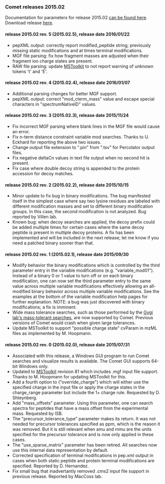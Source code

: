 ### Comet releases 2015.02

Documentation for parameters for release 2015.02 [can be found
here](http://comet-ms.sourceforge.net/parameters/parameters_201502/).
Download release [here](https://sourceforge.net/projects/comet-ms/files/).

#### release 2015.02 rev. 5 (2015.02.5), release date 2016/01/22
- pepXML output: correctly report modified_peptide string; previously missing
static modifications and at times terminal modifications.
- MGF file parsing: fix how fragment masses are adjusted when their fragment
ion charge states are present.
- RAW file parsing: update [MSToolkit](https://github.com/mhoopmann/mstoolkit)
to not report warning of unknown tokens 't' and 'E'.

#### release 2015.02 rev. 4 (2015.02.4), release date 2016/01/07
- Additional parsing changes for better MGF support.
- pepXML output: correct "mod_cterm_mass" value and escape special characters
in "spectrumNativeID" values.

#### release 2015.02 rev. 3 (2015.02.3), release date 2015/11/24
- Fix incorrect MGF parsing where blank lines in the MGF file would cause an
error.
- Fix n-term distance constraint variable mod searches. Thanks to U. Eckhard
for reporting the above two issues.
- Change output file extension to ".pin" from ".tsv" for Percolator output
files.
- Fix negative deltaCn values in text file output when no second hit is
present.
- Fix case where double decoy string is appended to the protein accession for
decoy matches.

#### release 2015.02 rev. 2 (2015.02.2), release date 2015/10/15
- Minor update to fix bug in binary modifications. The bug manifested itself in
the simplest case where say two lysine residues are labeled with different
modification masses and set to different binary modification groups. In this
case, the second modification is not analyzed. Bug reported by Villen lab.
- Known bug: when decoy searches are applied, the decoy prefix could be added
multiple times for certain cases where the same decoy peptide is present in
multiple decoy proteins. A fix has been implemented and will be included in the
next release; let me know if you need a patched binary sooner than that.

#### release 2015.02 rev. 1 (2015.02.1), release date 2015/09/30
- Modify behavior the binary modifications which is controlled by the third
parameter entry in the variable modifications (e.g. "variable_mod01"). Instead
of a binary 0 or 1 value to turn off or on each binary modification, one can
now set the third parameter entry to the same value across multiple variable
modifications effectively allowing an all-modified binary behavior across
multiple variable modifications. See the examples at the bottom of the variable
modification help pages for further explanation. NOTE: a bug was just
discovered with binary modifications; a fix is imminent.
- Wide mass tolerance searches, such as those performed by the
[Gygi lab's mass-tolerant searches](https://pubmed.ncbi.nlm.nih.gov/26076430/),
are now supported by Comet. Previous versions of Comet
would crash when given large tolerances.
- Update MSToolkit to support "possible charge state" cvParam in mzML files as
implemented by M. Hoopmann.

#### release 2015.02 rev. 0 (2015.02.0), release date 2015/07/31
- Associated with this release, a Windows GUI program to run Comet searches and
visualize results is available. The Comet GUI supports 64-bit Windows only.
- Updated to [MSToolkit](https://github.com/mhoopmann/mstoolkit)
revision 81 which includes .mgf input file support.
Thanks to M. Hoopmann for updating MSToolkit for this.
- Add a fourth option to ("override_charge") which will either use the
specified charge in the input file or apply the charge states in the
charge_range parameter but include the 1+ charge rule. Requested by D.
Shteynberg.
- Add "mass_offsets" parameter. Using this parameter, one can search spectra
for peptides that have a mass offset from the experimental mass. Requested by
ISB.
- The "precursor_tolerance_type" parameter makes its return. It was not needed
for precursor tolerances specified as ppm, which is the reason it was removed.
But it is still relevant when amu and mmu are the units specified for the
precursor tolerance and is now only applied in these cases.
- The "use_sparse_matrix" parameter has been retired. All searches now use this
internal data representation by default.
- Corrected specification of terminal modifications in pep.xml output in cases
when both static peptide and protein terminal modifications are specified.
Reported by D. Hernandez.
- Fix small bug that inadvertantly removed .cms2 input file support in previous
release. Reported by MacCoss lab.

